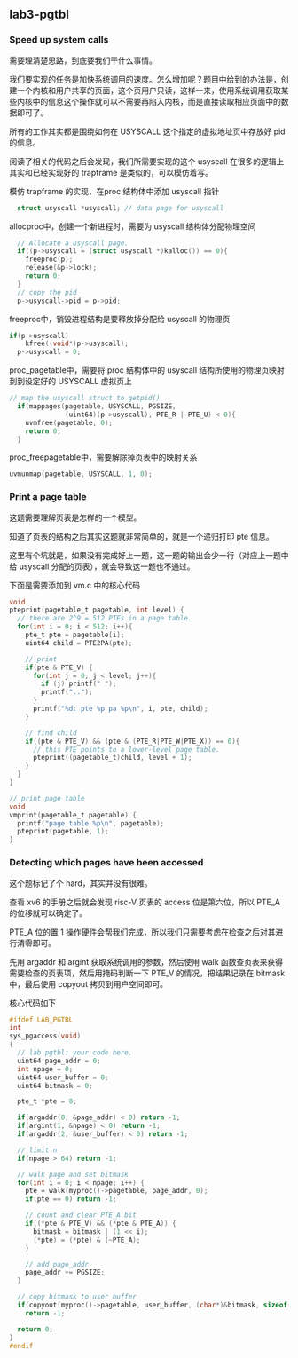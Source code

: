 ## lab3-pgtbl

### Speed up system calls

需要理清楚思路，到底要我们干什么事情。

我们要实现的任务是加快系统调用的速度。怎么增加呢？题目中给到的办法是，创建一个内核和用户共享的页面，这个页用户只读，这样一来，使用系统调用获取某些内核中的信息这个操作就可以不需要再陷入内核，而是直接读取相应页面中的数据即可了。

所有的工作其实都是围绕如何在 USYSCALL 这个指定的虚拟地址页中存放好 pid 的信息。

阅读了相关的代码之后会发现，我们所需要实现的这个 usyscall 在很多的逻辑上其实和已经实现好的 trapframe 是类似的，可以模仿着写。

模仿 trapframe 的实现，在proc 结构体中添加 usyscall 指针

```c
  struct usyscall *usyscall; // data page for usyscall
```

allocproc中，创建一个新进程时，需要为 usyscall 结构体分配物理空间

```c
  // Allocate a usyscall page.
  if((p->usyscall = (struct usyscall *)kalloc()) == 0){
    freeproc(p);
    release(&p->lock);
    return 0;
  }
  // copy the pid
  p->usyscall->pid = p->pid;
```

freeproc中，销毁进程结构是要释放掉分配给 usyscall 的物理页

```c
if(p->usyscall)
    kfree((void*)p->usyscall);
  p->usyscall = 0;
```

proc_pagetable中，需要将 proc 结构体中的 usyscall 结构所使用的物理页映射到到设定好的 USYSCALL 虚拟页上

```c
// map the usyscall struct to getpid()
  if(mappages(pagetable, USYSCALL, PGSIZE,
              (uint64)(p->usyscall), PTE_R | PTE_U) < 0){
    uvmfree(pagetable, 0);
    return 0;
  }
```

proc_freepagetable中，需要解除掉页表中的映射关系

```c
uvmunmap(pagetable, USYSCALL, 1, 0);
```



### Print a page table

这题需要理解页表是怎样的一个模型。

知道了页表的结构之后其实这题就非常简单的，就是一个递归打印 pte 信息。

这里有个坑就是，如果没有完成好上一题，这一题的输出会少一行（对应上一题中给 usyscall 分配的页表），就会导致这一题也不通过。

下面是需要添加到 vm.c 中的核心代码

```c
void
pteprint(pagetable_t pagetable, int level) {
  // there are 2^9 = 512 PTEs in a page table.
  for(int i = 0; i < 512; i++){
    pte_t pte = pagetable[i];
    uint64 child = PTE2PA(pte);

    // print
    if(pte & PTE_V) {
      for(int j = 0; j < level; j++){
        if (j) printf(" ");
        printf("..");
      }
      printf("%d: pte %p pa %p\n", i, pte, child);
    }

    // find child
    if((pte & PTE_V) && (pte & (PTE_R|PTE_W|PTE_X)) == 0){
      // this PTE points to a lower-level page table.
      pteprint((pagetable_t)child, level + 1);
    }
  }
}

// print page table
void
vmprint(pagetable_t pagetable) {
  printf("page table %p\n", pagetable);
  pteprint(pagetable, 1);
}
```



### Detecting which pages have been accessed

这个题标记了个 hard，其实并没有很难。

查看 xv6 的手册之后就会发现 risc-V 页表的 access 位是第六位，所以 PTE_A 的位移就可以确定了。

PTE_A 位的置 1 操作硬件会帮我们完成，所以我们只需要考虑在检查之后对其进行清零即可。

先用 argaddr 和 argint 获取系统调用的参数，然后使用 walk 函数查页表来获得需要检查的页表项，然后用掩码判断一下 PTE_V 的情况，把结果记录在 bitmask 中，最后使用 copyout 拷贝到用户空间即可。

核心代码如下

```c
#ifdef LAB_PGTBL
int
sys_pgaccess(void)
{
  // lab pgtbl: your code here.
  uint64 page_addr = 0;
  int npage = 0;
  uint64 user_buffer = 0;
  uint64 bitmask = 0;

  pte_t *pte = 0;

  if(argaddr(0, &page_addr) < 0) return -1;
  if(argint(1, &npage) < 0) return -1;
  if(argaddr(2, &user_buffer) < 0) return -1;

  // limit n
  if(npage > 64) return -1;

  // walk page and set bitmask
  for(int i = 0; i < npage; i++) {
    pte = walk(myproc()->pagetable, page_addr, 0);
    if(pte == 0) return -1;

    // count and clear PTE_A bit
    if((*pte & PTE_V) && (*pte & PTE_A)) {
      bitmask = bitmask | (1 << i);
      (*pte) = (*pte) & (~PTE_A);
    }

    // add page_addr
    page_addr += PGSIZE;
  }

  // copy bitmask to user buffer
  if(copyout(myproc()->pagetable, user_buffer, (char*)&bitmask, sizeof(bitmask)) < 0)
    return -1;

  return 0;
}
#endif
```

